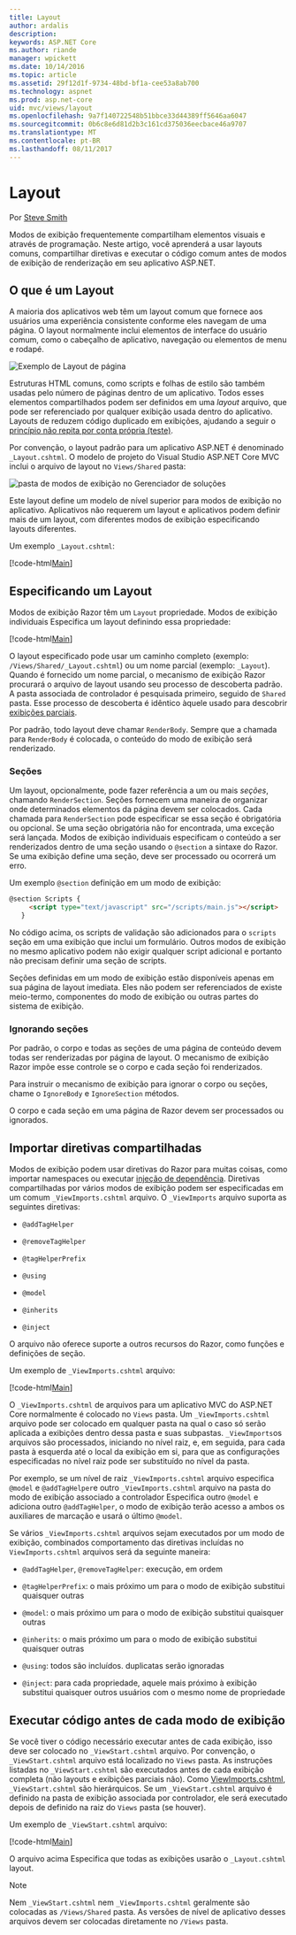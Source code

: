 ```yaml
---
title: Layout
author: ardalis
description: 
keywords: ASP.NET Core
ms.author: riande
manager: wpickett
ms.date: 10/14/2016
ms.topic: article
ms.assetid: 29f12d1f-9734-48bd-bf1a-cee53a8ab700
ms.technology: aspnet
ms.prod: asp.net-core
uid: mvc/views/layout
ms.openlocfilehash: 9a7f140722548b51bbce33d44389ff5646aa6047
ms.sourcegitcommit: 0b6c8e6d81d2b3c161cd375036eecbace46a9707
ms.translationtype: MT
ms.contentlocale: pt-BR
ms.lasthandoff: 08/11/2017
---
```

# <a name="layout"></a>Layout

Por [Steve Smith](http://ardalis.com)

Modos de exibição frequentemente compartilham elementos visuais e através de programação. Neste artigo, você aprenderá a usar layouts comuns, compartilhar diretivas e executar o código comum antes de modos de exibição de renderização em seu aplicativo ASP.NET.

## <a name="what-is-a-layout"></a>O que é um Layout

A maioria dos aplicativos web têm um layout comum que fornece aos usuários uma experiência consistente conforme eles navegam de uma página. O layout normalmente inclui elementos de interface do usuário comum, como o cabeçalho de aplicativo, navegação ou elementos de menu e rodapé.

![Exemplo de Layout de página](layout/_static/page-layout.png)

Estruturas HTML comuns, como scripts e folhas de estilo são também usadas pelo número de páginas dentro de um aplicativo. Todos esses elementos compartilhados podem ser definidos em uma *layout* arquivo, que pode ser referenciado por qualquer exibição usada dentro do aplicativo. Layouts de reduzem código duplicado em exibições, ajudando a seguir o [princípio não repita por conta própria (teste)](http://deviq.com/don-t-repeat-yourself/).

Por convenção, o layout padrão para um aplicativo ASP.NET é denominado `_Layout.cshtml`. O modelo de projeto do Visual Studio ASP.NET Core MVC inclui o arquivo de layout no `Views/Shared` pasta:

![pasta de modos de exibição no Gerenciador de soluções](layout/_static/web-project-views.png)

Este layout define um modelo de nível superior para modos de exibição no aplicativo. Aplicativos não requerem um layout e aplicativos podem definir mais de um layout, com diferentes modos de exibição especificando layouts diferentes.

Um exemplo `_Layout.cshtml`:

[!code-html[Main](../../common/samples/WebApplication1/Views/Shared/_Layout.cshtml?highlight=42,66)]

## <a name="specifying-a-layout"></a>Especificando um Layout

Modos de exibição Razor têm um `Layout` propriedade. Modos de exibição individuais Especifica um layout definindo essa propriedade:

[!code-html[Main](../../common/samples/WebApplication1/Views/_ViewStart.cshtml?highlight=2)]

O layout especificado pode usar um caminho completo (exemplo: `/Views/Shared/_Layout.cshtml`) ou um nome parcial (exemplo: `_Layout`). Quando é fornecido um nome parcial, o mecanismo de exibição Razor procurará o arquivo de layout usando seu processo de descoberta padrão. A pasta associada de controlador é pesquisada primeiro, seguido de `Shared` pasta. Esse processo de descoberta é idêntico àquele usado para descobrir [exibições parciais](partial.md).

Por padrão, todo layout deve chamar `RenderBody`. Sempre que a chamada para `RenderBody` é colocada, o conteúdo do modo de exibição será renderizado.

<a name=layout-sections-label></a>

### <a name="sections"></a>Seções

Um layout, opcionalmente, pode fazer referência a um ou mais *seções*, chamando `RenderSection`. Seções fornecem uma maneira de organizar onde determinados elementos da página devem ser colocados. Cada chamada para `RenderSection` pode especificar se essa seção é obrigatória ou opcional. Se uma seção obrigatória não for encontrada, uma exceção será lançada. Modos de exibição individuais especificam o conteúdo a ser renderizados dentro de uma seção usando o `@section` a sintaxe do Razor. Se uma exibição define uma seção, deve ser processado ou ocorrerá um erro.

Um exemplo `@section` definição em um modo de exibição:

```html
@section Scripts {
     <script type="text/javascript" src="/scripts/main.js"></script>
   }
   ```

No código acima, os scripts de validação são adicionados para o `scripts` seção em uma exibição que inclui um formulário. Outros modos de exibição no mesmo aplicativo podem não exigir qualquer script adicional e portanto não precisam definir uma seção de scripts.

Seções definidas em um modo de exibição estão disponíveis apenas em sua página de layout imediata. Eles não podem ser referenciados de existe meio-termo, componentes do modo de exibição ou outras partes do sistema de exibição.

### <a name="ignoring-sections"></a>Ignorando seções

Por padrão, o corpo e todas as seções de uma página de conteúdo devem todas ser renderizadas por página de layout. O mecanismo de exibição Razor impõe esse controle se o corpo e cada seção foi renderizados.

Para instruir o mecanismo de exibição para ignorar o corpo ou seções, chame o `IgnoreBody` e `IgnoreSection` métodos.

O corpo e cada seção em uma página de Razor devem ser processados ou ignorados.

<a name=viewimports></a>

## <a name="importing-shared-directives"></a>Importar diretivas compartilhadas

Modos de exibição podem usar diretivas do Razor para muitas coisas, como importar namespaces ou executar [injeção de dependência](dependency-injection.md). Diretivas compartilhadas por vários modos de exibição podem ser especificadas em um comum `_ViewImports.cshtml` arquivo. O `_ViewImports` arquivo suporta as seguintes diretivas:

* `@addTagHelper`

* `@removeTagHelper`

* `@tagHelperPrefix`

* `@using`

* `@model`

* `@inherits`

* `@inject`

O arquivo não oferece suporte a outros recursos do Razor, como funções e definições de seção.

Um exemplo de `_ViewImports.cshtml` arquivo:

[!code-html[Main](../../common/samples/WebApplication1/Views/_ViewImports.cshtml)]

O `_ViewImports.cshtml` de arquivos para um aplicativo MVC do ASP.NET Core normalmente é colocado no `Views` pasta. Um `_ViewImports.cshtml` arquivo pode ser colocado em qualquer pasta na qual o caso só serão aplicada a exibições dentro dessa pasta e suas subpastas. `_ViewImports`os arquivos são processados, iniciando no nível raiz, e, em seguida, para cada pasta à esquerda até o local da exibição em si, para que as configurações especificadas no nível raiz pode ser substituído no nível da pasta.

Por exemplo, se um nível de raiz `_ViewImports.cshtml` arquivo especifica `@model` e `@addTagHelper`e outro `_ViewImports.cshtml` arquivo na pasta do modo de exibição associado a controlador Especifica outro `@model` e adiciona outro `@addTagHelper`, o modo de exibição terão acesso a ambos os auxiliares de marcação e usará o último `@model`.

Se vários `_ViewImports.cshtml` arquivos sejam executados por um modo de exibição, combinados comportamento das diretivas incluídas no `ViewImports.cshtml` arquivos será da seguinte maneira:

* `@addTagHelper`, `@removeTagHelper`: execução, em ordem

* `@tagHelperPrefix`: o mais próximo um para o modo de exibição substitui quaisquer outras

* `@model`: o mais próximo um para o modo de exibição substitui quaisquer outras

* `@inherits`: o mais próximo um para o modo de exibição substitui quaisquer outras

* `@using`: todos são incluídos. duplicatas serão ignoradas

* `@inject`: para cada propriedade, aquele mais próximo à exibição substitui quaisquer outros usuários com o mesmo nome de propriedade

<a name=viewstart></a>

## <a name="running-code-before-each-view"></a>Executar código antes de cada modo de exibição

Se você tiver o código necessário executar antes de cada exibição, isso deve ser colocado no `_ViewStart.cshtml` arquivo. Por convenção, o `_ViewStart.cshtml` arquivo está localizado no `Views` pasta. As instruções listadas no `_ViewStart.cshtml` são executados antes de cada exibição completa (não layouts e exibições parciais não). Como [ViewImports.cshtml](xref:mvc/views/layout#viewimports), `_ViewStart.cshtml` são hierárquicos. Se um `_ViewStart.cshtml` arquivo é definido na pasta de exibição associada por controlador, ele será executado depois de definido na raiz do `Views` pasta (se houver).

Um exemplo de `_ViewStart.cshtml` arquivo:

[!code-html[Main](../../common/samples/WebApplication1/Views/_ViewStart.cshtml)]

O arquivo acima Especifica que todas as exibições usarão o `_Layout.cshtml` layout.

> [!NOTE]
> Nem `_ViewStart.cshtml` nem `_ViewImports.cshtml` geralmente são colocadas as `/Views/Shared` pasta. As versões de nível de aplicativo desses arquivos devem ser colocadas diretamente no `/Views` pasta.
